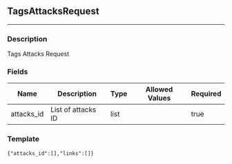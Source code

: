 ## TagsAttacksRequest
---
### Description
Tags Attacks Request
### Fields
| Name | Description | Type | Allowed Values | Required |
| ---- | ----------- | ---- | -------------- | -------- |
| attacks_id | List of attacks ID | list |  | true |
### Template
```
{"attacks_id":[],"links":[]}
```
